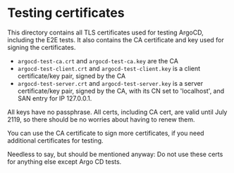# Testing certificates

This directory contains all TLS certificates used for testing ArgoCD, including
the E2E tests. It also contains the CA certificate and key used for signing the
certificates.

* `argocd-test-ca.crt` and `argocd-test-ca.key` are the CA
* `argocd-test-client.crt` and `argocd-test-client.key` is a client certificate/key pair, signed by the CA
* `argocd-test-server.crt` and `argocd-test-server.key` is a server certificate/key pair, signed by the CA, with its CN set to 'localhost', and SAN entry for IP 127.0.0.1.

All keys have no passphrase. All certs, including CA cert, are valid until July
2119, so there should be no worries about having to renew them.

You can use the CA certificate to sign more certificates, if you need additional
certificates for testing.

Needless to say, but should be mentioned anyway: Do not use these certs for 
anything else except Argo CD tests.
